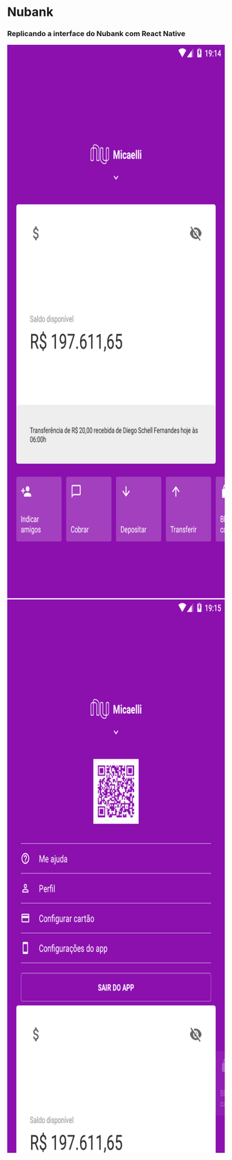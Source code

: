 # Nubank
### Replicando a interface do Nubank com React Native



<img src="https://github.com/MicaelliMedeiros/Nubank/blob/master/interface.png" width="720" height="1280">
<img src="https://github.com/MicaelliMedeiros/Nubank/blob/master/menu.png" width="720" height="1280">


